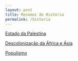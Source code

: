 ```yaml
---
layout: post
title: Resumos de História
permalink: /historia
---
```


[<i class="fa-solid fa-square-arrow-up-right"></i> Estado da Palestina](/historia/palestina)

[<i class="fa-solid fa-square-arrow-up-right"></i> Descolonização da África e Ásia](/historia/descolonização-africa-asia)

[<i class="fa-solid fa-square-arrow-up-right"></i> Populismo](/historia/Populismo)
